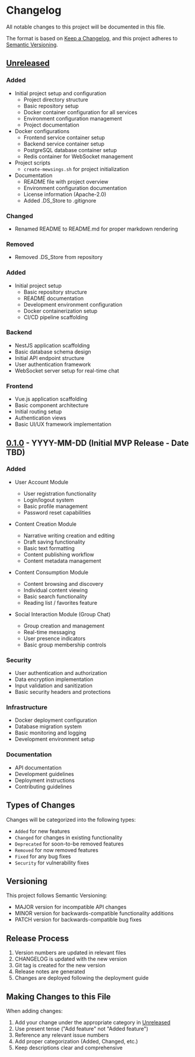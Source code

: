 # Changelog
All notable changes to this project will be documented in this file.

The format is based on [Keep a Changelog](https://keepachangelog.com/en/1.0.0/),
and this project adheres to [Semantic Versioning](https://semver.org/spec/v2.0.0.html).

## [Unreleased]

### Added
- Initial project setup and configuration
    - Project directory structure
    - Basic repository setup
    - Docker container configuration for all services
    - Environment configuration management
    - Project documentation
- Docker configurations
    - Frontend service container setup
    - Backend service container setup
    - PostgreSQL database container setup
    - Redis container for WebSocket management
- Project scripts
    - `create-mewsings.sh` for project initialization
- Documentation
    - README file with project overview
    - Environment configuration documentation
    - License information (Apache-2.0)
    - Added .DS_Store to .gitignore

### Changed
- Renamed README to README.md for proper markdown rendering

### Removed
- Removed .DS_Store from repository

[Unreleased]: https://github.com/iamrichardD/mewsings/commits/main

### Added
- Initial project setup
    - Basic repository structure
    - README documentation
    - Development environment configuration
    - Docker containerization setup
    - CI/CD pipeline scaffolding

### Backend
- NestJS application scaffolding
- Basic database schema design
- Initial API endpoint structure
- User authentication framework
- WebSocket server setup for real-time chat

### Frontend
- Vue.js application scaffolding
- Basic component architecture
- Initial routing setup
- Authentication views
- Basic UI/UX framework implementation

## [0.1.0] - YYYY-MM-DD (Initial MVP Release - Date TBD)

### Added
- User Account Module
    - User registration functionality
    - Login/logout system
    - Basic profile management
    - Password reset capabilities

- Content Creation Module
    - Narrative writing creation and editing
    - Draft saving functionality
    - Basic text formatting
    - Content publishing workflow
    - Content metadata management

- Content Consumption Module
    - Content browsing and discovery
    - Individual content viewing
    - Basic search functionality
    - Reading list / favorites feature

- Social Interaction Module (Group Chat)
    - Group creation and management
    - Real-time messaging
    - User presence indicators
    - Basic group membership controls

### Security
- User authentication and authorization
- Data encryption implementation
- Input validation and sanitization
- Basic security headers and protections

### Infrastructure
- Docker deployment configuration
- Database migration system
- Basic monitoring and logging
- Development environment setup

### Documentation
- API documentation
- Development guidelines
- Deployment instructions
- Contributing guidelines

## Types of Changes
Changes will be categorized into the following types:
- `Added` for new features
- `Changed` for changes in existing functionality
- `Deprecated` for soon-to-be removed features
- `Removed` for now removed features
- `Fixed` for any bug fixes
- `Security` for vulnerability fixes

## Versioning
This project follows Semantic Versioning:
- MAJOR version for incompatible API changes
- MINOR version for backwards-compatible functionality additions
- PATCH version for backwards-compatible bug fixes

## Release Process
1. Version numbers are updated in relevant files
2. CHANGELOG is updated with the new version
3. Git tag is created for the new version
4. Release notes are generated
5. Changes are deployed following the deployment guide

## Making Changes to this File
When adding changes:
1. Add your change under the appropriate category in [Unreleased]
2. Use present tense ("Add feature" not "Added feature")
3. Reference any relevant issue numbers
4. Add proper categorization (Added, Changed, etc.)
5. Keep descriptions clear and comprehensive

[Unreleased]: https://github.com/username/mewsings/compare/v0.1.0...HEAD
[0.1.0]: https://github.com/username/mewsings/releases/tag/v0.1.0

